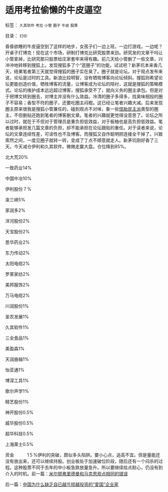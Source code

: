 # 适用考拉偷懒的牛皮逼空

标签： `久其软件` `考拉` `小管` `圈子` `牛皮` `股票` 

目录： `打印`

昏昏欲睡的牛皮逼空到了这样的地步，女孩子们一边上班，一边打游戏，一边呢？开桌子打博克！现在这个市场，研制打博克比研究股票来劲。研究发的文章干吗让小管拿掉，比研究那只股票给庄家套牢来得有趣。前几天给小管删了一些文章，兴冲冲地转移到搜狐上。发现搜狐多了个“逛圈子”的功能，试试吧？新茅坑本来香几天，结果笔者第三天就觉得搜狐的圈子实在臭了。圈子就是论坛。对于观点发布来说，论坛是过时的工具。新浪比较明智，没有牺牲博客向论坛倾斜。搜狐则希望论坛更能创造价值，牺牲博客的流量，让博客成为论坛的陪衬，这就是搜狐的策略模式。论坛的维护成本远远超过博客，搜狐承受不了，就向义务的圈主承包。但是对于把博文转到圈去，对博主并没有什么效益。冷清的圈子多得多，找臭味相投的圈子不容易；香型不符的圈子，还要吃圈主闷棍。这已经让笔者兴趣大减。后来发现圈主原来很我是搜狐小管兼任的，碰到观点不对味，象一些[怪胎民主派](http://hi.baidu.com/darthchn/blog/item/0c1a63b59081627a8bd4b2bc.html)类型的圈主，不但删贴还跑到笔者的博客删文章。笔者的兴趣就更觉得没意思了。论坛之所以过时，就在于不但对于管理员是重负担低效益，对于板柚也是高负担低效益。笔者能够承担发几篇文章的负担，却不能承担在论坛跟贴的重任。对于读者来说，论坛的文章连续性差，可读性也不及博客。而搜狐又自作聪明把连接全干掉了。兴致索然之间，一度见圈子就转一转，变成了丁点不顺意就走人。新茅坑刚好香了三天。今天减仓伊利和久其软件。微微走赢大盘。仓位降到85%。

北大荒20%

一致药业14%

中国中冶10%

伊利股份７%

渝三峡5%

家润多2%

洋河股份2%

天宝股份2%

恩华药业2%

东力传动2%

太阳电缆2%

罗莱家纺2%

美邦服饰2%

万马电缆2%

川润股份1%

圣农发展1%

久其软件1%

三全食品1%

美盈森1%

天润曲轴1%

怡亚通1%

博深工具1%

歌尔声学1%

精艺股份1%

神开股份0.5%

威华股份0.5%

超华科技0.5%

上海莱士0.5%

资金　　　1５%伊利的突破，颇似多头陷阱。要小心点，追高不宜。但是量能还没有放出来，还可以继续持股。创业板处于加速破位阶段，随后还有一个闷杀的过程。这种股票不同于去年的中小板急跌放量急升。所以要继续给点耐心，仍没有到介入的时机。前一篇：[米尔顿弗里德曼和马克思观点相同的错误](../../../2009/11/10/米尔顿弗里德曼和马克思观点相同的错误.md)

后一篇：[中国为什么缺乏自已越亏损越投资的“爱国”企业家](../../../2009/11/10/中国为什么缺乏自已越亏损越投资的“爱国”企业家.md)